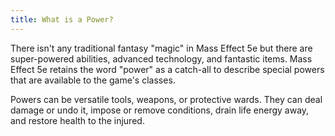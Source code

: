 ```yaml
---
title: What is a Power?
---
```

There isn't any traditional fantasy "magic" in Mass Effect 5e but there are super-powered abilities, advanced technology,
and fantastic items. Mass Effect 5e retains the word "power" as a catch-all to describe special powers that are available
to the game's classes.

Powers can be versatile tools, weapons, or protective wards. They can deal damage or undo it, impose or remove conditions,
drain life energy away, and restore health to the injured.
